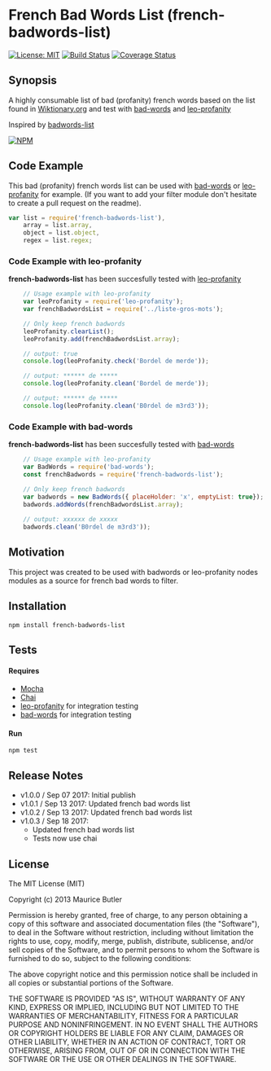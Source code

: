# French Bad Words List (french-badwords-list)

 [![License: MIT](https://img.shields.io/badge/License-MIT-blue.svg)](https://opensource.org/licenses/MIT) [![Build Status](https://travis-ci.org/darwiin/french-badwords-list.svg?branch=master)](https://travis-ci.org/darwiin/french-badwords-list) [![Coverage Status](https://coveralls.io/repos/github/darwiin/french-badwords-list/badge.svg?branch=master)](https://coveralls.io/github/darwiin/french-badwords-list?branch=master)


## Synopsis

A highly consumable list of bad (profanity) french words based on the list found in [Wiktionary.org](https://fr.wiktionary.org/w/index.php?title=Cat%C3%A9gorie:Insultes_en_fran%C3%A7ais&pageuntil=mongol+a+batteries%0Amongol+%C3%A0+batteries#mw-pages) and test with [bad-words](https://www.npmjs.com/package/bad-words) and [leo-profanity](https://www.npmjs.com/package/leo-profanity)

Inspired by [badwords-list](https://github.com/MauriceButler/badwords)

[![NPM](https://nodei.co/npm/french-badwords-list.png?downloads=true&downloadRank=true&stars=true)](https://nodei.co/npm/french-badwords-list/)

## Code Example

This bad (profanity) french words list can be used with [bad-words](https://www.npmjs.com/package/bad-words) or [leo-profanity](https://www.npmjs.com/package/leo-profanity) for example. (If you want to add your filter module don't hesitate to create a pull request on the readme).

```javascript
var list = require('french-badwords-list'),
	array = list.array,
	object = list.object,
	regex = list.regex;
```

### Code Example with **leo-profanity**

**french-badwords-list** has been succesfully tested with [leo-profanity](https://www.npmjs.com/package/leo-profanity)

```javascript
	// Usage example with leo-profanity
	var leoProfanity = require('leo-profanity');
	var frenchBadwordsList = require('../liste-gros-mots');

	// Only keep french badwords
	leoProfanity.clearList();
	leoProfanity.add(frenchBadwordsList.array);

	// output: true
	console.log(leoProfanity.check('Bordel de merde'));

	// output: ****** de *****
	console.log(leoProfanity.clean('Bordel de merde'));

	// output: ****** de *****
	console.log(leoProfanity.clean('B0rdel de m3rd3'));
```

### Code Example with **bad-words**

**french-badwords-list** has been succesfully tested with [bad-words](https://www.npmjs.com/package/bad-words)

```javascript
	// Usage example with leo-profanity
	var BadWords = require('bad-words');
	const frenchBadwords = require('french-badwords-list');

	// Only keep french badwords
	var badwords = new BadWords({ placeHolder: 'x', emptyList: true}); 
	badwords.addWords(frenchBadwordsList.array);
  
	// output: xxxxxx de xxxxx
	badwords.clean('B0rdel de m3rd3'));
```

## Motivation

This project was created to be used with badwords or leo-profanity nodes modules as a source for french bad words to filter.

## Installation

```
npm install french-badwords-list
```

## Tests

#### Requires
- [Mocha](https://www.npmjs.com/package/mocha)
- [Chai](https://www.npmjs.com/package/chai)
- [leo-profanity](https://www.npmjs.com/package/leo-profanity) for integration testing
- [bad-words](https://www.npmjs.com/package/bad-words) for integration testing

#### Run
```
npm test
```

## Release Notes
- v1.0.0 / Sep 07 2017: Initial publish
- v1.0.1 / Sep 13 2017: Updated french bad words list
- v1.0.2 / Sep 13 2017: Updated french bad words list
- v1.0.3 / Sep 18 2017: 
	- Updated french bad words list
	- Tests now use chai

## License

The MIT License (MIT)

Copyright (c) 2013 Maurice Butler

Permission is hereby granted, free of charge, to any person obtaining a copy of
this software and associated documentation files (the "Software"), to deal in
the Software without restriction, including without limitation the rights to
use, copy, modify, merge, publish, distribute, sublicense, and/or sell copies of
the Software, and to permit persons to whom the Software is furnished to do so,
subject to the following conditions:

The above copyright notice and this permission notice shall be included in all
copies or substantial portions of the Software.

THE SOFTWARE IS PROVIDED "AS IS", WITHOUT WARRANTY OF ANY KIND, EXPRESS OR
IMPLIED, INCLUDING BUT NOT LIMITED TO THE WARRANTIES OF MERCHANTABILITY, FITNESS
FOR A PARTICULAR PURPOSE AND NONINFRINGEMENT. IN NO EVENT SHALL THE AUTHORS OR
COPYRIGHT HOLDERS BE LIABLE FOR ANY CLAIM, DAMAGES OR OTHER LIABILITY, WHETHER
IN AN ACTION OF CONTRACT, TORT OR OTHERWISE, ARISING FROM, OUT OF OR IN
CONNECTION WITH THE SOFTWARE OR THE USE OR OTHER DEALINGS IN THE SOFTWARE.